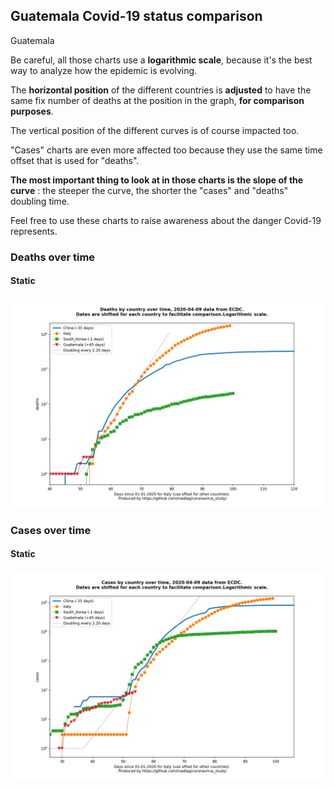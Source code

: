 ## Guatemala Covid-19 status comparison 

Guatemala



Be careful, all those charts use a **logarithmic scale**, because it's the best way to analyze how the epidemic is evolving.
 
The **horizontal position** of the different countries is **adjusted** to have the same fix number of deaths at the position in the graph, **for comparison purposes**.

The vertical position of the different curves is of course impacted too.

"Cases" charts are even more affected too because they use the same time offset that is used for "deaths".

**The most important thing to look at in those charts is the slope of the curve** : the steeper the curve, the shorter the "cases" and "deaths" doubling time.

Feel free to use these charts to raise awareness about the danger Covid-19 represents. 


 
### Deaths over time
 
#### Static
![Guatemala covid-19 deaths static chart](https://raw.githubusercontent.com/madlag/coronavirus_study/master/notebooks/graphs/2020-04-09/countries/Guatemala/2020-04-09_Guatemala_deaths.png "Guatemala covid-19 deaths static chart")   

 
### Cases over time
 
#### Static
![Guatemala covid-19 cases static chart](https://raw.githubusercontent.com/madlag/coronavirus_study/master/notebooks/graphs/2020-04-09/countries/Guatemala/2020-04-09_Guatemala_cases.png "Guatemala covid-19 cases static chart")   


